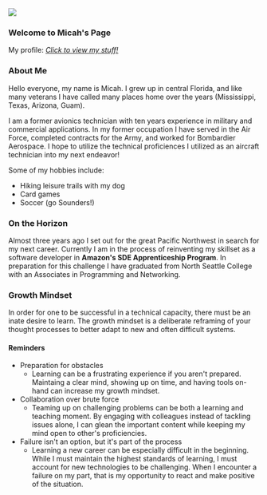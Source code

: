 <img src="https://www.google.com/url?sa=i&source=images&cd=&ved=2ahUKEwjs_Jill7jlAhVFvZ4KHdG3AckQjRx6BAgBEAQ&url=https%3A%2F%2Fwww.flickr.com%2Fphotos%2Fkennywilliamson%2F6904348733&psig=AOvVaw2zyfzbsjjeVtt8n5u2vbGh&ust=1572119339333684">

### Welcome to Micah's Page
My profile: *[Click to view my stuff!](https://github.com/micahThor)*


### About Me
Hello everyone, my name is Micah.  I grew up in central Florida, and like many veterans I have called many places home over the years (Mississippi, Texas, Arizona, Guam).  

I am a former avionics technician with ten years experience in military and commercial applications.  In my former occupation I have served in the Air Force, completed contracts for the Army, and worked for Bombardier Aerospace.  I hope to utilize the technical proficiences I utilized as an aircraft technician into my next endeavor!

Some of my hobbies include:
* Hiking leisure trails with my dog
* Card games
* Soccer (go Sounders!)


### On the Horizon
Almost three years ago I set out for the great Pacific Northwest in search for my next career.  Currently I am in the process of reinventing my skillset as a software developer in **Amazon's SDE Apprenticeship Program**.  In preparation for this challenge I have graduated from North Seattle College with an Associates in Programming and Networking.


### Growth Mindset
In order for one to be successful in a technical capacity, there must be an inate desire to learn.  The growth mindset is a deliberate reframing of your thought processes to better adapt to new and often difficult systems.  
#### Reminders
- Preparation for obstacles
   - Learning can be a frustrating experience if you aren't prepared.  Maintaing a clear mind, showing up on time, and having tools on-hand can increase my growth mindset.
- Collaboration over brute force
   - Teaming up on challenging problems can be both a learning and teaching moment.  By engaging with colleagues instead of tackling issues alone, I can glean the important content while keeping my mind open to other's proficiencies.
- Failure isn't an option, but it's part of the process
   - Learning a new career can be especially difficult in the beginning.  While I must maintain the highest standards of learning, I must account for new technologies to be challenging.  When I encounter a failure on my part, that is my opportunity to react and make positive of the situation. 

